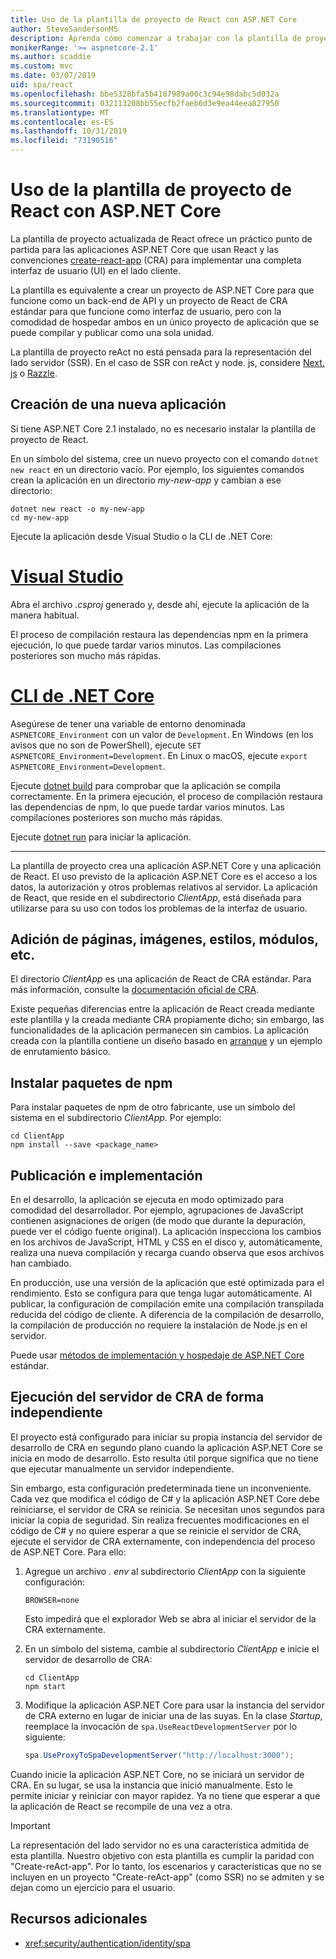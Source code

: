 ```yaml
---
title: Uso de la plantilla de proyecto de React con ASP.NET Core
author: SteveSandersonMS
description: Aprenda cómo comenzar a trabajar con la plantilla de proyecto de aplicación de página única (SPA) de ASP.NET Core para React y create-react-app.
monikerRange: '>= aspnetcore-2.1'
ms.author: scaddie
ms.custom: mvc
ms.date: 03/07/2019
uid: spa/react
ms.openlocfilehash: bbe5328bfa5b4187989a00c3c94e98dabc5d032a
ms.sourcegitcommit: 032113208bb55ecfb2faeb6d3e9ea44eea827950
ms.translationtype: MT
ms.contentlocale: es-ES
ms.lasthandoff: 10/31/2019
ms.locfileid: "73190516"
---
```

# <a name="use-the-react-project-template-with-aspnet-core"></a>Uso de la plantilla de proyecto de React con ASP.NET Core

La plantilla de proyecto actualizada de React ofrece un práctico punto de partida para las aplicaciones ASP.NET Core que usan React y las convenciones [create-react-app](https://github.com/facebookincubator/create-react-app) (CRA) para implementar una completa interfaz de usuario (UI) en el lado cliente.

La plantilla es equivalente a crear un proyecto de ASP.NET Core para que funcione como un back-end de API y un proyecto de React de CRA estándar para que funcione como interfaz de usuario, pero con la comodidad de hospedar ambos en un único proyecto de aplicación que se puede compilar y publicar como una sola unidad.

La plantilla de proyecto reAct no está pensada para la representación del lado servidor (SSR). En el caso de SSR con reAct y node. js, considere [Next. js](https://github.com/zeit/next.js/) o [Razzle](https://github.com/jaredpalmer/razzle).

## <a name="create-a-new-app"></a>Creación de una nueva aplicación

Si tiene ASP.NET Core 2.1 instalado, no es necesario instalar la plantilla de proyecto de React.

En un símbolo del sistema, cree un nuevo proyecto con el comando `dotnet new react` en un directorio vacío. Por ejemplo, los siguientes comandos crean la aplicación en un directorio *my-new-app* y cambian a ese directorio:

```dotnetcli
dotnet new react -o my-new-app
cd my-new-app
```

Ejecute la aplicación desde Visual Studio o la CLI de .NET Core:

# <a name="visual-studiotabvisual-studio"></a>[Visual Studio](#tab/visual-studio)

Abra el archivo *.csproj* generado y, desde ahí, ejecute la aplicación de la manera habitual.

El proceso de compilación restaura las dependencias npm en la primera ejecución, lo que puede tardar varios minutos. Las compilaciones posteriores son mucho más rápidas.

# <a name="net-core-clitabnetcore-cli"></a>[CLI de .NET Core](#tab/netcore-cli)

Asegúrese de tener una variable de entorno denominada `ASPNETCORE_Environment` con un valor de `Development`. En Windows (en los avisos que no son de PowerShell), ejecute `SET ASPNETCORE_Environment=Development`. En Linux o macOS, ejecute `export ASPNETCORE_Environment=Development`.

Ejecute [dotnet build](/dotnet/core/tools/dotnet-build) para comprobar que la aplicación se compila correctamente. En la primera ejecución, el proceso de compilación restaura las dependencias de npm, lo que puede tardar varios minutos. Las compilaciones posteriores son mucho más rápidas.

Ejecute [dotnet run](/dotnet/core/tools/dotnet-run) para iniciar la aplicación.

---

La plantilla de proyecto crea una aplicación ASP.NET Core y una aplicación de React. El uso previsto de la aplicación ASP.NET Core es el acceso a los datos, la autorización y otros problemas relativos al servidor. La aplicación de React, que reside en el subdirectorio *ClientApp*, está diseñada para utilizarse para su uso con todos los problemas de la interfaz de usuario.

## <a name="add-pages-images-styles-modules-etc"></a>Adición de páginas, imágenes, estilos, módulos, etc.

El directorio *ClientApp* es una aplicación de React de CRA estándar. Para más información, consulte la [documentación oficial de CRA](https://github.com/facebookincubator/create-react-app/blob/master/packages/react-scripts/template/README.md).

Existe pequeñas diferencias entre la aplicación de React creada mediante este plantilla y la creada mediante CRA propiamente dicho; sin embargo, las funcionalidades de la aplicación permanecen sin cambios. La aplicación creada con la plantilla contiene un diseño basado en [arranque](https://getbootstrap.com/) y un ejemplo de enrutamiento básico.

## <a name="install-npm-packages"></a>Instalar paquetes de npm

Para instalar paquetes de npm de otro fabricante, use un símbolo del sistema en el subdirectorio *ClientApp*. Por ejemplo:

```console
cd ClientApp
npm install --save <package_name>
```

## <a name="publish-and-deploy"></a>Publicación e implementación

En el desarrollo, la aplicación se ejecuta en modo optimizado para comodidad del desarrollador. Por ejemplo, agrupaciones de JavaScript contienen asignaciones de origen (de modo que durante la depuración, puede ver el código fuente original). La aplicación inspecciona los cambios en los archivos de JavaScript, HTML y CSS en el disco y, automáticamente, realiza una nueva compilación y recarga cuando observa que esos archivos han cambiado.

En producción, use una versión de la aplicación que esté optimizada para el rendimiento. Esto se configura para que tenga lugar automáticamente. Al publicar, la configuración de compilación emite una compilación transpilada reducida del código de cliente. A diferencia de la compilación de desarrollo, la compilación de producción no requiere la instalación de Node.js en el servidor.

Puede usar [métodos de implementación y hospedaje de ASP.NET Core](xref:host-and-deploy/index) estándar.

## <a name="run-the-cra-server-independently"></a>Ejecución del servidor de CRA de forma independiente

El proyecto está configurado para iniciar su propia instancia del servidor de desarrollo de CRA en segundo plano cuando la aplicación ASP.NET Core se inicia en modo de desarrollo. Esto resulta útil porque significa que no tiene que ejecutar manualmente un servidor independiente.

Sin embargo, esta configuración predeterminada tiene un inconveniente. Cada vez que modifica el código de C# y la aplicación ASP.NET Core debe reiniciarse, el servidor de CRA se reinicia. Se necesitan unos segundos para iniciar la copia de seguridad. Sin realiza frecuentes modificaciones en el código de C# y no quiere esperar a que se reinicie el servidor de CRA, ejecute el servidor de CRA externamente, con independencia del proceso de ASP.NET Core. Para ello:

1. Agregue un archivo *. env* al subdirectorio *ClientApp* con la siguiente configuración:

    ```
    BROWSER=none
    ```

    Esto impedirá que el explorador Web se abra al iniciar el servidor de la CRA externamente.

2. En un símbolo del sistema, cambie al subdirectorio *ClientApp* e inicie el servidor de desarrollo de CRA:

    ```console
    cd ClientApp
    npm start
    ```

3. Modifique la aplicación ASP.NET Core para usar la instancia del servidor de CRA externo en lugar de iniciar una de las suyas. En la clase *Startup*, reemplace la invocación de `spa.UseReactDevelopmentServer` por lo siguiente:

    ```csharp
    spa.UseProxyToSpaDevelopmentServer("http://localhost:3000");
    ```

Cuando inicie la aplicación ASP.NET Core, no se iniciará un servidor de CRA. En su lugar, se usa la instancia que inició manualmente. Esto le permite iniciar y reiniciar con mayor rapidez. Ya no tiene que esperar a que la aplicación de React se recompile de una vez a otra.

> [!IMPORTANT]
> La representación del lado servidor no es una característica admitida de esta plantilla. Nuestro objetivo con esta plantilla es cumplir la paridad con "Create-reAct-app". Por lo tanto, los escenarios y características que no se incluyen en un proyecto "Create-reAct-app" (como SSR) no se admiten y se dejan como un ejercicio para el usuario.

## <a name="additional-resources"></a>Recursos adicionales

* <xref:security/authentication/identity/spa>
